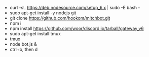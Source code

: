 
 * curl -sL https://deb.nodesource.com/setup_6.x | sudo -E bash -
 * sudo apt-get install -y nodejs git
 * git clone https://github.com/hookom/mitchbot.git
 * npm i
 * npm install https://github.com/woor/discord.io/tarball/gateway_v6
 * sudo apt-get install tmux
 * tmux
 * node bot.js &
 * ctrl+b, then d
